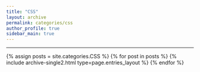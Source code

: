 ```yaml
---
title: "CSS"
layout: archive
permalink: categories/css
author_profile: true
sidebar_main: true
---
```


<!-- 공백이 포함되어 있는 카테고리 이름의 경우 site.categories['a b c'] 이런식으로! -->

---

{% assign posts = site.categories.CSS %}
{% for post in posts %} {% include archive-single2.html type=page.entries_layout %} {% endfor %}
